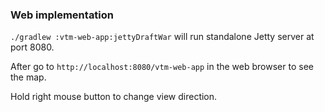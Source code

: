 ### Web implementation

`./gradlew :vtm-web-app:jettyDraftWar` will run standalone Jetty server at port 8080.

After go to `http://localhost:8080/vtm-web-app` in the web browser to see the map.

Hold right mouse button to change view direction.
